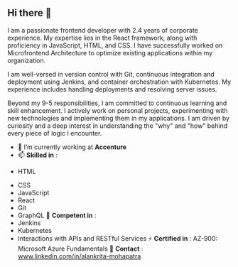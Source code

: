 ## Hi there 👋

I am a passionate frontend developer with 2.4 years of corporate experience. My expertise lies in the React framework, along with proficiency in JavaScript, HTML, and CSS. I have successfully worked on Microfrontend Architecture to optimize existing applications within my organization.

I am well-versed in version control with Git, continuous integration and deployment using Jenkins, and container orchestration with Kubernetes. My experience includes handling deployments and resolving server issues.

Beyond my 9-5 responsibilities, I am committed to continuous learning and skill enhancement. I actively work on personal projects, experimenting with new technologies and implementing them in my applications. I am driven by curiosity and a deep interest in understanding the "why" and "how" behind every piece of logic I encounter.


 - 🔭 I’m currently working at **Accenture**
 - 📫 **Skilled in** :
  * HTML
  - CSS
  - JavaScript
  - React
  - Git
  - GraphQL
 🌱 **Competent in** :
  - Jenkins
  - Kubernetes
  - Interactions with APIs and RESTful Services
 ⚡ **Certified in** : AZ-900: Microsoft Azure Fundamentals 
 💬 **Contact** : www.linkedin.com/in/alankrita-mohapatra
